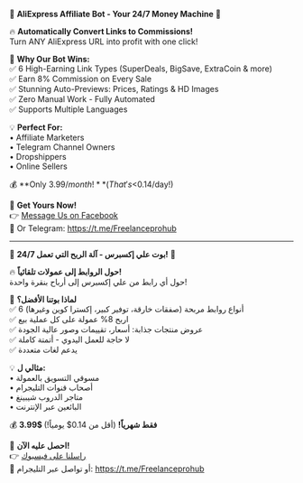 🚀 **AliExpress Affiliate Bot - Your 24/7 Money Machine** 💸  

🔥 **Automatically Convert Links to Commissions!**  
Turn ANY AliExpress URL into profit with one click!  

🌟 **Why Our Bot Wins:**  
✅ 6 High-Earning Link Types (SuperDeals, BigSave, ExtraCoin & more)  
✅ Earn 8% Commission on Every Sale  
✅ Stunning Auto-Previews: Prices, Ratings & HD Images  
✅ Zero Manual Work - Fully Automated  
✅ Supports Multiple Languages  

💡 **Perfect For:**  
• Affiliate Marketers  
• Telegram Channel Owners  
• Dropshippers  
• Online Sellers  

💰 **Only $3.99/month!** (That's <$0.14/day!)  

📩 **Get Yours Now!**  
👉 [Message Us on Facebook](https://www.facebook.com/share/1EKxKHERmi/?mibextid=wwXIfr)  
📲 Or Telegram: https://t.me/Freelanceprohub

---

🚀 **بوت علي إكسبرس - آلة الربح التي تعمل 24/7!** 💸  

🔥 **حول الروابط إلى عمولات تلقائياً!**  
حول أي رابط من علي إكسبرس إلى أرباح بنقرة واحدة!  

🌟 **لماذا بوتنا الأفضل؟**  
✅ 6 أنواع روابط مربحة (صفقات خارقة، توفير كبير، إكسترا كوين وغيرها)  
✅ اربح 8% عمولة على كل عملية بيع  
✅ عروض منتجات جذابة: أسعار، تقييمات وصور عالية الجودة  
✅ لا حاجة للعمل اليدوي - أتمتة كاملة  
✅ يدعم لغات متعددة  

💡 **مثالي ل:**  
• مسوقي التسويق بالعمولة  
• أصحاب قنوات التليجرام  
• متاجر الدروب شيبينغ  
• البائعين عبر الإنترنت  

💰 **3.99$ فقط شهرياً!** (أقل من 0.14$ يومياً!)  

📩 **احصل عليه الآن!**  
👉 [راسلنا على فيسبوك](https://www.facebook.com/share/1EKxKHERmi/?mibextid=wwXIfr)  
📲 أو تواصل عبر التليجرام:   https://t.me/Freelanceprohub
